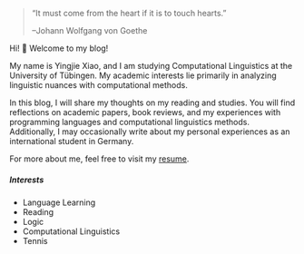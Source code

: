 > “It must come from the heart if it is to touch hearts.”
>
> –Johann Wolfgang von Goethe

Hi! 👋 Welcome to my blog!

My name is Yingjie Xiao, and I am studying Computational Linguistics at the University of Tübingen. My academic interests lie primarily in analyzing linguistic nuances with computational methods.

In this blog, I will share my thoughts on my reading and studies. You will find reflections on academic papers, book reviews, and my experiences with programming languages and computational linguistics methods. Additionally, I may occasionally write about my personal experiences as an international student in Germany.

For more about me, feel free to visit my [resume](https://jankinshaw.github.io/resume/).

##### Interests

* Language Learning
* Reading
* Logic
* Computational Linguistics
* Tennis
